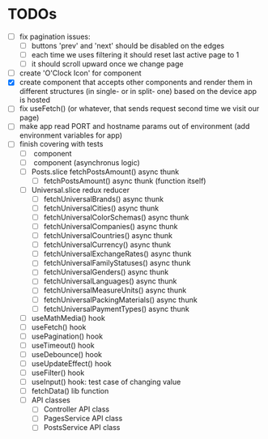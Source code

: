 # TODOs
- [ ] fix pagination issues:
  - [ ] buttons 'prev' and 'next' should be disabled on the edges
  - [ ] each time we uses filtering it should reset last active page to 1
  - [ ] it should scroll upward once we change page
- [ ] create 'O'Clock Icon' for <TimeAgoBadge> component 
- [X] create <AdaptiveRender/> component that accepts other components and render them in different structures (in single- or in split- one) based on the device app is hosted
- [ ] fix useFetch() (or whatever, that sends request second time we visit our page)
- [ ] make app read PORT and hostname params out of environment (add environment variables for app)
- [ ] finish covering with tests
  - [ ] <App/> component
  - [ ] <AppHolder/> component (asynchronus logic)
  - [ ] Posts.slice fetchPostsAmount() async thunk
    - [ ] fetchPostsAmount() async thunk (function itself)
  - [ ] Universal.slice redux reducer
    - [ ] fetchUniversalBrands() async thunk
    - [ ] fetchUniversalCities() async thunk
    - [ ] fetchUniversalColorSchemas() async thunk
    - [ ] fetchUniversalCompanies() async thunk
    - [ ] fetchUniversalCountries() async thunk
    - [ ] fetchUniversalCurrency() async thunk
    - [ ] fetchUniversalExchangeRates() async thunk
    - [ ] fetchUniversalFamilyStatuses() async thunk
    - [ ] fetchUniversalGenders() async thunk
    - [ ] fetchUniversalLanguages() async thunk
    - [ ] fetchUniversalMeasureUnits() async thunk
    - [ ] fetchUniversalPackingMaterials() async thunk
    - [ ] fetchUniversalPaymentTypes() async thunk
  - [ ] useMathMedia() hook
  - [ ] useFetch() hook
  - [ ] usePagination() hook
  - [ ] useTimeout() hook
  - [ ] useDebounce() hook
  - [ ] useUpdateEffect() hook
  - [ ] useFilter() hook
  - [ ] useInput() hook: test case of changing value
  - [ ] fetchData() lib function
  - [ ] API classes
    - [ ] Controller API class
    - [ ] PagesService API class
    - [ ] PostsService API class